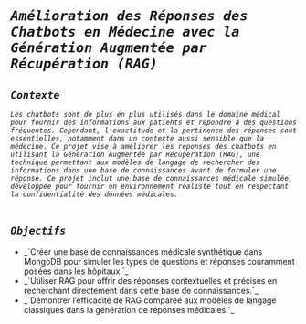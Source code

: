 # _`Amélioration des Réponses des Chatbots en Médecine avec la Génération Augmentée par Récupération (RAG)`_ <br>

## _`Contexte`_
_`Les chatbots sont de plus en plus utilisés dans le domaine médical pour fournir des informations aux patients et répondre à des questions fréquentes. Cependant, l’exactitude et la pertinence des réponses sont essentielles, notamment dans un contexte aussi sensible que la médecine. Ce projet vise à améliorer les réponses des chatbots en utilisant la Génération Augmentée par Récupération (RAG), une technique permettant aux modèles de langage de rechercher des informations dans une base de connaissances avant de formuler une réponse. Ce projet inclut une base de connaissances médicale simulée, développée pour fournir un environnement réaliste tout en respectant la confidentialité des données médicales.`_ <br><br>

## _`Objectifs`_
<ul>
  <li> _`Créer une base de connaissances médicale synthétique dans MongoDB pour simuler les types de questions et réponses couramment posées dans les hôpitaux.`_ </li>
  <li> _`Utiliser RAG pour offrir des réponses contextuelles et précises en recherchant directement dans cette base de connaissances.`_ </li>
  <li> _`Démontrer l’efficacité de RAG comparée aux modèles de langage classiques dans la génération de réponses médicales.`_ </li>
</ul>


